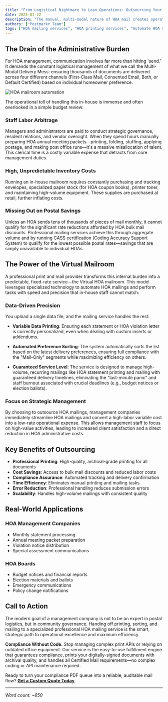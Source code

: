 ```yaml
---
title: "From Logistical Nightmare to Lean Operations: Outsourcing Your HOA Mailroom"
date: 2025-01-22
description: "The manual, multi-modal nature of HOA mail creates operational friction that wastes high-value staff time, drives up unpredictable costs, and is fundamentally inefficient. Automated HOA mailings deliver immediate relief and cost savings."
authors: ["Postmarkr Team"]
tags: ["HOA mailing services", "HOA printing services", "Automate HOA mailings", "Reduce HOA costs", "Virtual HOA mailroom", "Streamline HOA mailings", "HOA annual meeting packets", "HOA bulk mail discounts"]
---
```


## The Drain of the Administrative Burden

For HOA management, communication involves far more than hitting 'send.' It demands the constant logistical management of what we call the Multi-Modal Delivery Mess: ensuring thousands of documents are delivered across four different channels (First-Class Mail, Consented Email, Both, or Default Certified) based on individual homeowner preference.

![HOA mailroom automation](/banner-images/default-banner.webp)

The operational toll of handling this in-house is immense and often overlooked in a simple budget review:

### Staff Labor Arbitrage

Managers and administrators are paid to conduct strategic governance, resident relations, and vendor oversight. When they spend hours manually preparing HOA annual meeting packets—printing, folding, stuffing, applying postage, and making post office runs—it's a massive misallocation of talent. This clerical time is a costly variable expense that detracts from core management duties.

### High, Unpredictable Inventory Costs

Running an in-house mailroom requires constantly purchasing and tracking envelopes, specialized paper stock (for HOA coupon books), printer toner, and maintaining high-volume equipment. These supplies are purchased at retail, further inflating costs.

### Missing Out on Postal Savings

Unless an HOA sends tens of thousands of pieces of mail monthly, it cannot qualify for the significant rate reductions afforded by HOA bulk mail discounts. Professional mailing services achieve this through aggregate volume and by running CASS certification (Coding Accuracy Support System) to qualify for the lowest possible postal rates—savings that are simply unavailable to individual HOAs.

## The Power of the Virtual Mailroom

A professional print and mail provider transforms this internal burden into a predictable, fixed-rate service—the Virtual HOA mailroom. This model leverages specialized technology to automate HOA mailings and perform tasks with speed and precision that in-house staff cannot match:

### Data-Driven Precision

You upload a single data file, and the mailing service handles the rest:

- **Variable Data Printing**: Ensuring each statement or HOA violation letter is correctly personalized, even when dealing with custom inserts or addendums.

- **Automated Preference Sorting**: The system automatically sorts the list based on the latest delivery preferences, ensuring full compliance with the "Mail-Only" segments while maximizing efficiency on others.

- **Guaranteed Service Level**: The service is designed to manage high-volume, recurring mailings like HOA statement printing and mailing with guaranteed delivery timelines, eliminating the "last-minute panic" and staff burnout associated with crucial deadlines (e.g., budget notices or election ballots).

### Focus on Strategic Management

By choosing to outsource HOA mailings, management companies immediately streamline HOA mailings and convert a high-labor variable cost into a low-rate operational expense. This allows management staff to focus on high-value activities, leading to increased client satisfaction and a direct reduction in HOA administrative costs.

## Key Benefits of Outsourcing

- **Professional Printing**: High-quality, archival-grade printing for all documents
- **Cost Savings**: Access to bulk mail discounts and reduced labor costs
- **Compliance Assurance**: Automated tracking and delivery confirmation
- **Time Efficiency**: Eliminates manual printing and mailing tasks
- **Error Reduction**: Professional handling reduces submission errors
- **Scalability**: Handles high-volume mailings with consistent quality

## Real-World Applications

### HOA Management Companies
- Monthly statement processing
- Annual meeting packet preparation
- Violation notice distribution
- Special assessment communications

### HOA Boards
- Budget notices and financial reports
- Election materials and ballots
- Emergency communications
- Policy change notifications

## Call to Action

The modern goal of a management company is not to be an expert in postal logistics, but in community governance. Handing off printing, sorting, and mailing to a specialized professional HOA mailing service is the smart, strategic path to operational excellence and maximum efficiency.

**Compliance Without Code.** Stop managing complex print APIs or relying on outdated office equipment. Our service is the easy-to-use fulfillment engine that guarantees compliance, prints your digitally-signed documents with archival quality, and handles all Certified Mail requirements—no complex coding or API maintenance required.

Ready to turn your compliance PDF queue into a reliable, auditable mail flow? **[Get a Custom Quote Today](https://postmarkr.com)**.

---

*Word count: ~650*
